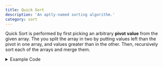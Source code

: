 ```yaml
---
title: Quick Sort
description: 'An aptly-named sorting algorithm.'
category: sort
---
```


Quick Sort is performed by first picking an arbitrary **pivot value** from the given array. The you split the array in two by putting values left than the pivot in one array, and values greater than in the other. Then, recursively sort each of the arrays and merge them.

<details>
  <summary>Example Code</summary>
  <p>
  
  ```js
  function quickSort(array) {
    // Edge case to break recursion - array has 1 value.
    if (array.length === 1) {
      return array;
    }

    // Randomly pick pivot value
    let pV = array[Math.floor(Math.random() * array.length)];
    let left = [];
    let right = [];

    // Put values lower than pivot in left, greater than in right.
    for (let i = 0; i < array.length - 1; i++) {
      if (array[i] > pV) {
        right.push(array[i]);
      } else {
        left.push(array[i]);
      }
    }

    // Recursively call sort on left & right, conditionally
    if (left.length > 0 && right.length > 0) {
      return [...quickSort(left), pV, ...quickSort(right)];
    } else if (left.length > 0) {
      return [...quickSort(left), pV];
    } else {
      return [pV, ...quickSort(right)]
    }
  }
  ```
  
  </p>
</details>
